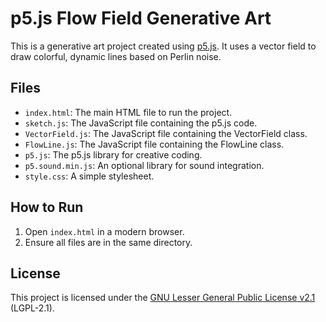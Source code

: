 # p5.js Flow Field Generative Art

This is a generative art project created using [p5.js](https://p5js.org/). It uses a vector field to draw colorful, dynamic lines based on Perlin noise.

## Files
- `index.html`: The main HTML file to run the project.
- `sketch.js`: The JavaScript file containing the p5.js code.
- `VectorField.js`: The JavaScript file containing the VectorField class.
- `FlowLine.js`: The JavaScript file containing the FlowLine class.
- `p5.js`: The p5.js library for creative coding.
- `p5.sound.min.js`: An optional library for sound integration.
- `style.css`: A simple stylesheet.

## How to Run
1. Open `index.html` in a modern browser.
2. Ensure all files are in the same directory.

## License
This project is licensed under the [GNU Lesser General Public License v2.1](https://www.gnu.org/licenses/old-licenses/lgpl-2.1.txt) (LGPL-2.1).
